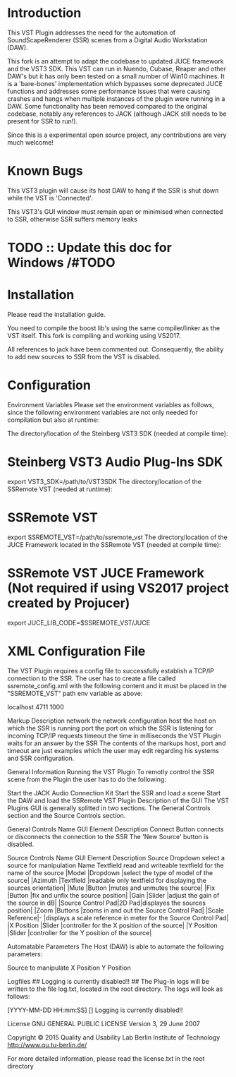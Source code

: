 # Introduction

This VST Plugin addresses the need for the automation of SoundScapeRenderer (SSR) scenes from a Digital Audio Workstation (DAW).

This fork is an attempt to adapt the codebase to updated JUCE framework and the VST3 SDK. This VST can run in Nuendo, Cubase, Reaper and other DAW's but it has only been tested on a small number of Win10 machines. It is a 'bare-bones' implementation which bypasses some deprecated JUCE functions and addresses some performance issues that were causing crashes and hangs when multiple instances of the plugin were running in a DAW. Some functionality has been removed compared to the original codebase, notably any references to JACK (although JACK still needs to be present for SSR to run!).

Since this is a experimental open source project, any contributions are very much welcome!

# Known Bugs
This VST3 plugin will cause its host DAW to hang if the SSR is shut down while the VST is 'Connected'.

This VST3's GUI window must remain open or minimised when connected to SSR, otherwise SSR suffers memory leaks


# TODO :: Update this doc for Windows  /#TODO

# Installation
Please read the installation guide.

You need to compile the boost lib's using the same compiler/linker as the VST itself. This fork is compiling and working using VS2017.

All references to jack have been commented out. Consequently, the ability to add new sources to SSR from the VST is disabled.

# Configuration
Environment Variables
Please set the environment variables as follows, since the following environment variables are not only needed for compilation but also at runtime:

The directory/location of the Steinberg VST3 SDK (needed at compile time):

# Steinberg VST3 Audio Plug-Ins SDK
export VST3_SDK=/path/to/VST3SDK
The directory/location of the SSRemote VST (needed at runtime):

# SSRemote VST
export SSREMOTE_VST=/path/to/ssremote_vst
The directory/location of the JUCE Framework located in the SSRemote VST (needed at compile time):

# SSRemote VST JUCE Framework (Not required if using VS2017 project created by Projucer)
export JUCE_LIB_CODE=$SSREMOTE_VST/JUCE

# XML Configuration File
The VST Plugin requires a config file to successfully establish a TCP/IP connection to the SSR. The user has to create a file called ssremote_config.xml with the following content and it must be placed in the "SSREMOTE_VST" path env variable as above:

<?xml version="1.0" encoding="utf-8"?>
<config>
  <network>
    <host>localhost</host>
    <port>4711</port>
    <timeout>1000</timeout>
  </network>
</config>

Markup	Description
network	the network configuration
host	the host on which the SSR is running
port	the port on which the SSR is listening for incoming TCP/IP requests
timeout	the time in milliseconds the VST Plugin waits for an answer by the SSR
The contents of the markups host, port and timeout are just examples which the user may edit regarding his systems and SSR configuration.

General Information
Running the VST Plugin
To remotly control the SSR scene from the Plugin the user has to do the following:

Start the JACK Audio Connection Kit
Start the SSR and load a scene
Start the DAW and load the SSRemote VST Plugin
Description of the GUI
The VST Plugins GUI is generally splitted in two sections. The General Controls section and the Source Controls section.

General Controls
Name	GUI Element	Description
Connect	Button	connects or disconnects the connection to the SSR
The 'New Source' button is disabled.

Source Controls
Name	GUI Element	Description
Source	Dropdown	select a source for manipulation
Name	Textfield	read and writeable textfield for the name of the source
|Model |Dropdown |select the type of model of the source| |Azimuth |Textfield |readable only textfield for displaying the sources orientation| |Mute |Button |mutes and unmutes the source| |Fix |Button |fix and unfix the source position| |Gain |Slider |adjust the gain of the source in dB| |Source Control Pad|2D Pad|displayes the sources position| |Zoom |Buttons |zooms in and out the Source Control Pad| |Scale Reference|- |displays a scale reference in meter for the Source Control Pad| |X Position |Slider |controller for the X position of the source| |Y Position |Slider |controller for the Y position of the source|

Automatable Parameters
The Host (DAW) is able to automate the following parameters:

Source to manipulate
X Position
Y Position

Logfiles ## Logging is currently disabled!! ##
The Plug-In logs will be written to the file log.txt, located in the root directory.
The logs will look as follows:

[YYYY-MM-DD HH:mm:SS] [<LOGTYPE>] <Log text>
Logging is currently disabled!!

License
GNU GENERAL PUBLIC LICENSE
Version 3, 29 June 2007

Copyright © 2015
Quality and Usability Lab Berlin Institute of Technology
http://www.qu.tu-berlin.de/

For more detailed information, please read the license.txt in the root directory
